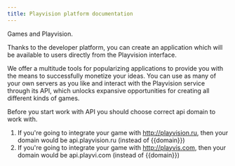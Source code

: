```yaml
---
title: Playvision platform documentation
---
```


Games and Playvision. 

Thanks to the developer platform, 
you can create an application which will be available to users directly from the Playvision interface.

We offer a multitude tools for popularizing applications to provide you with the means to successfully monetize your ideas. 
You can use as many of your own servers as you like and interact with the Playvision service through its API, 
which unlocks expansive opportunities for creating all different kinds of games.

Before you start work with API you should choose correct api domain to work with.

1. If you're going to integrate your game with http://playvision.ru, then your domain would be api.playvision.ru (instead of {{domain}})
2. If you're going to integrate your game with http://playvis.com, then your domain would be api.playvi.com (instead of {{domain}})
